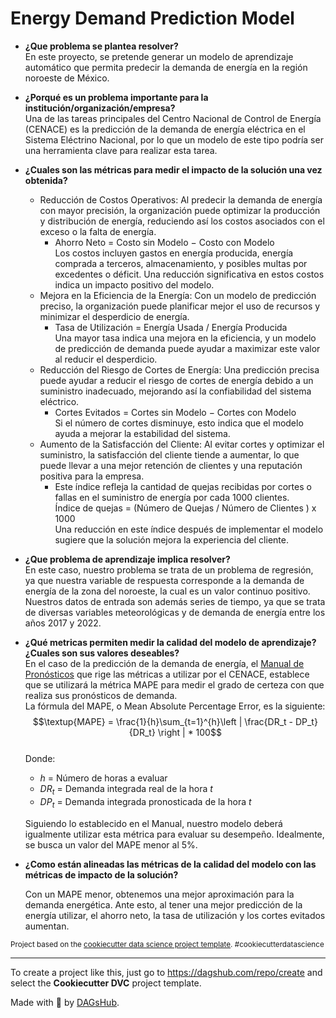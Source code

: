 # Energy Demand Prediction Model

- **¿Que problema se plantea resolver?**  
  En este proyecto, se pretende generar un modelo de aprendizaje automático que permita predecir la demanda de energía en la región noroeste de México.

- **¿Porqué es un problema importante para la institución/organización/empresa?**  
  Una de las tareas principales del Centro Nacional de Control de Energía (CENACE) es la predicción de la demanda de energía eléctrica en el Sistema Eléctrino Nacional, por lo que un modelo de este tipo podría ser una herramienta clave para realizar esta tarea.
- **¿Cuales son las métricas para medir el impacto de la solución una vez obtenida?**
  - Reducción de Costos Operativos: Al predecir la demanda de energía con mayor precisión, la organización puede optimizar la producción y distribución de energía, reduciendo así los costos asociados con el exceso o la falta de energía.
    - Ahorro Neto = Costo sin Modelo − Costo con Modelo  
      Los costos incluyen gastos en energía producida, energía comprada a terceros, almacenamiento, y posibles multas por excedentes o déficit. Una reducción significativa en estos costos indica un impacto positivo del modelo.
  - Mejora en la Eficiencia de la Energía: Con un modelo de predicción preciso, la organización puede planificar mejor el uso de recursos y minimizar el desperdicio de energía.
    - Tasa de Utilización = Energía Usada / Energía Producida  
      Una mayor tasa indica una mejora en la eficiencia, y un modelo de predicción de demanda puede ayudar a maximizar este valor al reducir el desperdicio.
  - Reducción del Riesgo de Cortes de Energía: Una predicción precisa puede ayudar a reducir el riesgo de cortes de energía debido a un suministro inadecuado, mejorando así la confiabilidad del sistema eléctrico.
    - Cortes Evitados = Cortes sin Modelo − Cortes con Modelo  
      Si el número de cortes disminuye, esto indica que el modelo ayuda a mejorar la estabilidad del sistema.
  - Aumento de la Satisfacción del Cliente: Al evitar cortes y optimizar el suministro, la satisfacción del cliente tiende a aumentar, lo que puede llevar a una mejor retención de clientes y una reputación positiva para la empresa.
    - Este índice refleja la cantidad de quejas recibidas por cortes o fallas en el suministro de energía por cada 1000 clientes.  
      Índice de quejas = (Número de Quejas / Número de Clientes ) x 1000  
      Una reducción en este índice después de implementar el modelo sugiere que la solución mejora la experiencia del cliente.
- **¿Que problema de aprendizaje implica resolver?**  
  En este caso, nuestro problema se trata de un problema de regresión, ya que nuestra variable de respuesta corresponde a la demanda de energía de la zona del noroeste, la cual es un valor continuo positivo.  
  Nuestros datos de entrada son además series de tiempo, ya que se trata de diversas variables meteorológicas y de demanda de energía entre los años 2017 y 2022.
- **¿Qué metricas permiten medir la calidad del modelo de aprendizaje? ¿Cuales son sus valores deseables?**  
  En el caso de la predicción de la demanda de energía, el [Manual de Pronósticos](https://www.diputados.gob.mx/LeyesBiblio/regla/n533.pdf) que rige las métricas a utilizar por el CENACE, establece que se utilizará la métrica MAPE para medir el grado de certeza con que realiza sus
  pronósticos de demanda.  
  La fórmula del MAPE, o Mean Absolute Percentage Error, es la siguiente:  
  $$\textup{MAPE} = \frac{1}{h}\sum_{t=1}^{h}\left |  \frac{DR_t - DP_t}{DR_t} \right | * 100$$  
  Donde:

  - $h$ = Número de horas a evaluar
  - $DR_t$ = Demanda integrada real de la hora $t$
  - $DP_t$ = Demanda integrada pronosticada de la hora $t$

  Siguiendo lo establecido en el Manual, nuestro modelo deberá igualmente utilizar esta métrica para evaluar su desempeño. Idealmente, se busca un valor del MAPE menor al 5%.

- **¿Como están alineadas las métricas de la calidad del modelo con las métricas de impacto de la solución?**
  
  Con un MAPE menor, obtenemos una mejor aproximación para la demanda energética. Ante esto, al tener una mejor predicción de la energía utilizar, el ahorro neto, la tasa de utilización y los cortes evitados aumentan.

<p><small>Project based on the <a target="_blank" href="https://drivendata.github.io/cookiecutter-data-science/">cookiecutter data science project template</a>. #cookiecutterdatascience</small></p>

---

To create a project like this, just go to https://dagshub.com/repo/create and select the **Cookiecutter DVC** project template.

Made with 🐶 by [DAGsHub](https://dagshub.com/).
